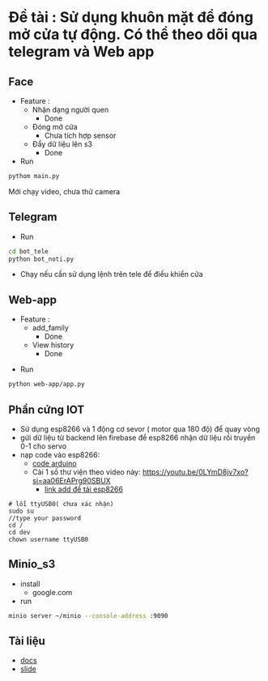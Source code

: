# Đề tài : Sử dụng khuôn mặt để đóng mở cửa tự động. Có thể theo dõi qua telegram và Web app

## Face
- Feature :
    + Nhận dạng người quen
        + Done
    + Đóng mở cửa
        + Chưa tích hợp sensor
    + Đẩy dữ liệu lên s3
        + Done
- Run
```sh
pythom main.py
```
Mới chạy video, chưa thử camera
## Telegram 
+ Run
```sh
cd bot_tele
python bot_noti.py
```
- Chạy nếu cần sử dụng lệnh trên tele để điều khiển cửa
## Web-app
- Feature :
    + add_family 
        + Done
    + View history 
        + Done
+ Run 
```sh
python web-app/app.py
```
## Phần cứng IOT
- Sử dụng esp8266 và 1 động cơ sevor ( motor qua 180 độ) để quay vòng
- gửi dữ liệu từ backend lên firebase để esp8266 nhận dữ liệu rồi truyền 0-1 cho servo
- nạp code vào esp8266: 
    + [code arduino](sensor/code_arduino.ino)
    + Cài 1 số thư viện theo video này: https://youtu.be/0LYmD8jv7xo?si=aa06ErAPrg90SBUX
        + [link add để tải esp8266](https://arduino.esp8266.com/stable/package_esp8266com_index.json)
```
# lỗi ttyUSB0( chưa xác nhận)
sudo su
//type your password
cd /
cd dev
chown username ttyUSB0
```
## Minio_s3
- install 
    + google.com
- run
```sh
minio server ~/minio --console-address :9090
```
## Tài liệu
+ [docs](https://www.google.com/)
+ [slide](https://www.google.com/)

